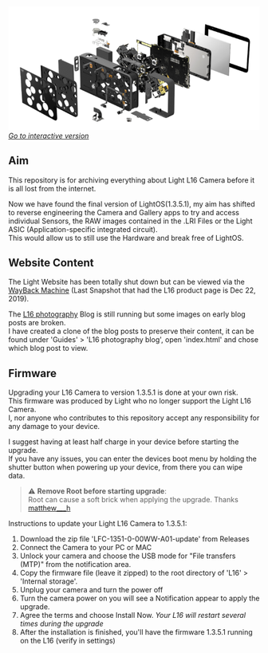[![L16](https://github.com/helloavo/Light-L16-Archive/blob/main/Hardware/Images/Exploded.png)](https://htmlpreview.github.io/?https://raw.githubusercontent.com/helloavo/Light-L16-Archive/main/Hardware/Exploded%20View/camera.html)  
*[Go to interactive version](https://htmlpreview.github.io/?https://raw.githubusercontent.com/helloavo/Light-L16-Archive/main/Hardware/Exploded%20View/camera.html)*
## Aim
This repository is for archiving everything about Light L16 Camera before it is all lost from the internet.  
  
Now we have found the final version of LightOS(1.3.5.1), my aim has shifted to reverse engineering the Camera and Gallery apps to try and access individual Sensors, the RAW images contained in the .LRI Files or the Light ASIC (Application-specific integrated circuit).  
This would allow us to still use the Hardware and break free of LightOS.
  
## Website Content
The Light Website has been totally shut down but can be viewed via the [WayBack Machine](https://web.archive.org/web/20191222062257/https://light.co/camera) (Last Snapshot that had the L16 product page is Dec 22, 2019).  
  
The [L16 photography](https://support.light.co/l16-photography) Blog is still running but some images on early blog posts are broken.  
I have created a clone of the blog posts to preserve their content, it can be found under 'Guides' > 'L16 photography blog', open 'index.html' and chose which blog post to view.
  
## Firmware
Upgrading your L16 Camera to version 1.3.5.1 is done at your own risk.  
This firmware was produced by Light who no longer support the Light L16 Camera.  
I, nor anyone who contributes to this repository accept any responsibility for any damage to your device.  
  
I suggest having at least half charge in your device before starting the upgrade.  
If you have any issues, you can enter the devices boot menu by holding the shutter button when powering up your device, from there you can wipe data.  

> :warning: **Remove Root before starting upgrade**:  
Root can cause a soft brick when applying the upgrade. Thanks [matthew___h](https://forum.xda-developers.com/t/light-l16-firmware.4403267/post-87944333/)

Instructions to update your Light L16 Camera to 1.3.5.1:
1. Download the zip file 'LFC-1351-0-00WW-A01-update' from Releases
2. Connect the Camera to your PC or MAC
3. Unlock your camera and choose the USB mode for "File transfers (MTP)" from the notification area.
4. Copy the firmware file (leave it zipped) to the root directory of 'L16' > 'Internal storage'.
5. Unplug your camera and turn the power off
6. Turn the camera power on you will see a Notification appear to apply the upgrade.
7. Agree the terms and choose Install Now. *Your L16 will restart several times during the upgrade*
8. After the installation is finished, you'll have the firmware 1.3.5.1 running on the L16 (verify in settings)
